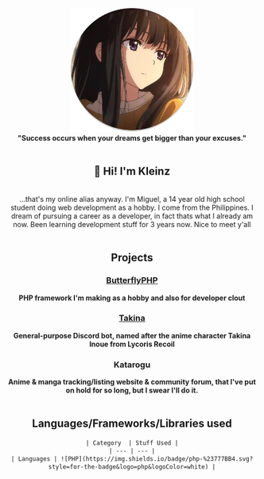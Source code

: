 <div align="center">
    <img height="250" src="images/takina.png"><br/>
    <b>"Success occurs when your dreams get bigger than your excuses."</b>
    <br/><br/>
    <h2>👋 Hi! I'm Kleinz</h2><br/>
    ...that's my online alias anyway. I'm Miguel, a 14 year old high school student doing web development as a hobby. I come from the Philippines. I dream of pursuing a career as a developer, in fact thats what I already am now. Been learning development stuff for 3 years now. Nice to meet y'all<br/><br/>
    <h2>Projects</h2>
    <a href="#"><h3><b>ButterflyPHP</b></h3></a>
    <b>PHP framework I'm making as a hobby and also for developer clout</b>
    <a href="#"><h3><b>Takina</b></h3></a>
    <b>General-purpose Discord bot, named after the anime character Takina Inoue from Lycoris Recoil</b>
    <a><h3><b>Katarogu</b></h3></a>
    <b>Anime & manga tracking/listing website & community forum, that I've put on hold for so long, but I swear I'll do it.</b><br/><br/>
    <h2>Languages/Frameworks/Libraries used</h2>
    
    | Category  | Stuff Used |
    | --- | --- |
    | Languages | ![PHP](https://img.shields.io/badge/php-%23777BB4.svg?style=for-the-badge&logo=php&logoColor=white) |
    
</div>